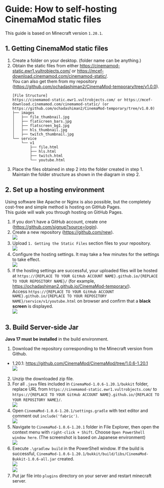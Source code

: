 # Guide: How to self-hosting CinemaMod static files
This guide is based on Minecraft version `1.20.1`.

## 1. Getting CinemaMod static files
1. Create a folder on your desktop. (folder name can be anything.)
2. Obtain the static files from either https://cinemamod-static.ewr1.vultrobjects.com/ or https://mcef-download.cinemamod.com/cinemamod-static/.  
You can also get them from my repository (https://github.com/ochadashiman2/CinemaMod-temporary/tree/v1.0.0).
    ```
    [File Structure]
    https://cinemamod-static.ewr1.vultrobjects.com/ or https://mcef-download.cinemamod.com/cinemamod-static/ (or https://github.com/ochadashiman2/CinemaMod-temporary/tree/v1.0.0)
    ├── images
    │   ├── file_thumbnail.jpg
    │   ├── flatscreen_bars.jpg
    │   ├── flatscreen_bg1.jpg
    │   ├── hls_thumbnail.jpg
    │   ├── twitch_thumbnail.jpg
    └── service
        └── v1
            ├── file.html
            ├── hls.html
            ├── twitch.html
            └── youtube.html
    ```
3. Place the files obtained in step 2 into the folder created in step 1.   
Maintain the folder structure as shown in the diagram in step 2.

## 2. Set up a hosting environment
Using software like Apache or Nginx is also possible, but the completely cost-free and simple method is hosting on GitHub Pages.  
This guide will walk you through hosting on GitHub Pages.

1. If you don't have a GitHub account, create one (https://github.com/signup?source=login).
2. Create a new repository (https://github.com/new).  
![](images/2-2.png)  
3. Upload `1. Getting the Static Files` section files to your repository.  
![](images/2-3.png)  
4. Configure the hosting settings. It may take a few minutes for the settings to take effect.  
![](images/2-4.png)  
5. If the hosting settings are successful, your uploaded files will be hosted at `https://{REPLACE TO YOUR GitHub ACCOUNT NAME}.github.io/{REPLACE TO YOUR REPOSITORY NAME}/` (for example, https://ochadashiman2.github.io/CinemaMod-temporary/).  
Access `https://{REPLACE TO YOUR GitHub ACCOUNT NAME}.github.io/{REPLACE TO YOUR REPOSITORY NAME}/service/v1/youtube.html` on browser and confirm that a **black screen** is displayed.  
![](images/2-5.png)  

## 3. Build Server-side Jar
**Java 17 must be installed** in the build environment.

1. Download the repository corresponding to the Minecraft version from Github.  
- 1.20.1: https://github.com/CinemaMod/CinemaMod/tree/1.0.6-1.20.1  <br>
![](images/3-1.png)  

2. Unzip the downloaded zip file.
3. For all `.java` files included in `CinemaMod-1.0.6-1.20.1/bukkit` folder, replace URL from `https://cinemamod-static.ewr1.vultrobjects.com/` to `https://{REPLACE TO YOUR GitHub ACCOUNT NAME}.github.io/{REPLACE TO YOUR REPOSITORY NAME}/`.  
![](images/3-3.png)  
4. Open `CinemaMod-1.0.6-1.20.1/settings.gradle` with text editor and comment out `include('fabric')`.  
![](images/3-4.png)  
5. Navigate to `CinemaMod-1.0.6-1.20.1` folder in File Explorer, then open the context menu with `right-click + Shift`. Choose `Open PowerShell window here`. (The screenshot is based on Japanese environment)  
![](images/3-5.png)  
6. Execute `.\gradlew build` in the PowerShell window. If the build is successful, `CinemaMod-1.0.6-1.20.1/bukkit/build/libs/CinemaMod-Bukkit-1.0.6-all.jar` created.  
![](images/3-6.png)  
![](images/3-6-1.png)  
7. Put jar file into `plugins` directory on your server and restart minecraft server.